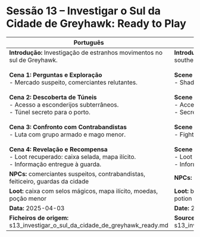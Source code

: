 # Sessão 13 – Investigar o Sul da Cidade de Greyhawk:  Ready to Play


| Português                                                                                                                                                                                                                                                                                                                                                                                                                                                                                                         | English                                                                                                                                                                                                                                                                                                                                                                                                                                                                                                |
| ----------------------------------------------------------------------------------------------------------------------------------------------------------------------------------------------------------------------------------------------------------------------------------------------------------------------------------------------------------------------------------------------------------------------------------------------------------------------------------------------------------------- | ------------------------------------------------------------------------------------------------------------------------------------------------------------------------------------------------------------------------------------------------------------------------------------------------------------------------------------------------------------------------------------------------------------------------------------------------------------------------------------------------------ |
| **Introdução:** Investigação de estranhos movimentos no sul de Greyhawk.<br><br>**Cena 1: Perguntas e Exploração**<br>- Mercado suspeito, comerciantes relutantes.<br><br>**Cena 2: Descoberta de Túneis**<br>- Acesso a esconderijos subterrâneos.<br>- Túnel secreto para o porto.<br><br>**Cena 3: Confronto com Contrabandistas**<br>- Luta com grupo armado e mago menor.<br><br>**Cena 4: Revelação e Recompensa**<br>- Loot recuperado: caixa selada, mapa ilícito.<br>- Informação entregue à guarda.<br> | **Introduction:** Investigation of strange movements in southern Greyhawk.<br><br>**Scene 1: Questions and Exploration**<br>- Shady market, reluctant merchants.<br><br>**Scene 2: Discovery of Tunnels**<br>- Access to underground hideouts.<br>- Secret tunnel to docks.<br><br>**Scene 3: Smuggler Confrontation**<br>- Fight with armed group and minor wizard.<br><br>**Scene 4: Revelation and Reward**<br>- Loot recovered: sealed box, illicit map.<br>- Information given to city guard.<br> |
| **NPCs:** comerciantes suspeitos, contrabandistas, feiticeiro, guardas da cidade                                                                                                                                                                                                                                                                                                                                                                                                                                  | **NPCs:** shady merchants, smugglers, wizard, city guards                                                                                                                                                                                                                                                                                                                                                                                                                                              |
| **Loot:** caixa com selos mágicos, mapa ilícito, moedas, poção menor                                                                                                                                                                                                                                                                                                                                                                                                                                              | **Loot:** box with magic seals, illicit map, coins, minor potion                                                                                                                                                                                                                                                                                                                                                                                                                                       |
| **Data:** 2025-04-03                                                                                                                                                                                                                                                                                                                                                                                                                                                                                              | **Date:** 2025-04-03                                                                                                                                                                                                                                                                                                                                                                                                                                                                                   |
| **Ficheiros de origem:** s13_investigar_o_sul_da_cidade_de_greyhawk_ready.md                                                                                                                                                                                                                                                                                                                                                                                                                                      | **Source files:** s13_investigar_o_sul_da_cidade_de_greyhawk_ready.md                                                                                                                                                                                                                                                                                                                                                                                                                                  |
